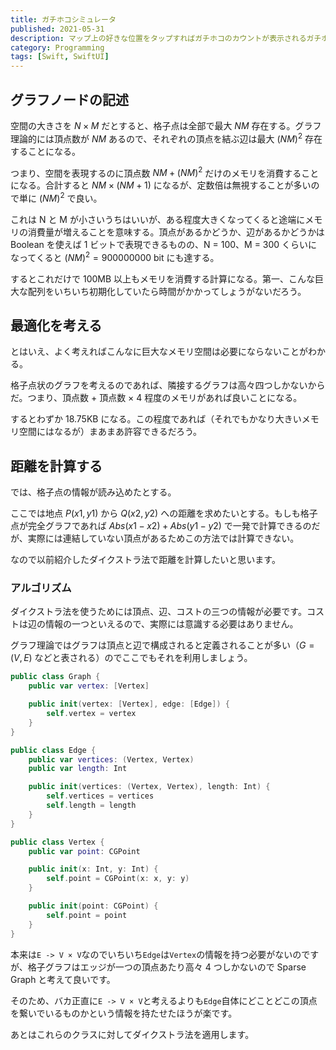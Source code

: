 ```yaml
---
title: ガチホコシミュレータ
published: 2021-05-31
description: マップ上の好きな位置をタップすればガチホコのカウントが表示されるガチホコシミュレータについて
category: Programming
tags: [Swift, SwiftUI]
---
```


## グラフノードの記述

空間の大きさを $N×M$ だとすると、格子点は全部で最大 $NM$ 存在する。グラフ理論的には頂点数が $NM$ あるので、それぞれの頂点を結ぶ辺は最大 $(NM)^2$ 存在することになる。

つまり、空間を表現するのに頂点数 $NM+(NM)^2$ だけのメモリを消費することになる。合計すると $NM×(NM+1)$ になるが、定数倍は無視することが多いので単に $(NM)^2$ で良い。

これは N と M が小さいうちはいいが、ある程度大きくなってくると途端にメモリの消費量が増えることを意味する。頂点があるかどうか、辺があるかどうかは Boolean を使えば 1 ビットで表現できるものの、N = 100、M = 300 くらいになってくると $(NM)^2=900000000$ bit にも達する。

するとこれだけで 100MB 以上もメモリを消費する計算になる。第一、こんな巨大な配列をいちいち初期化していたら時間がかかってしょうがないだろう。

## 最適化を考える

とはいえ、よく考えればこんなに巨大なメモリ空間は必要にならないことがわかる。

格子点状のグラフを考えるのであれば、隣接するグラフは高々四つしかないからだ。つまり、頂点数 + 頂点数 × 4 程度のメモリがあれば良いことになる。

するとわずか 18.75KB になる。この程度であれば（それでもかなり大きいメモリ空間にはなるが）まあまあ許容できるだろう。

## 距離を計算する

では、格子点の情報が読み込めたとする。

ここでは地点 $P(x1, y1)$ から $Q(x2, y2)$ への距離を求めたいとする。もしも格子点が完全グラフであれば $Abs(x1-x2)+Abs(y1-y2)$ で一発で計算できるのだが、実際には連結していない頂点があるためこの方法では計算できない。

なので以前紹介したダイクストラ法で距離を計算したいと思います。

### アルゴリズム

ダイクストラ法を使うためには頂点、辺、コストの三つの情報が必要です。コストは辺の情報の一つといえるので、実際には意識する必要はありません。

グラフ理論ではグラフは頂点と辺で構成されると定義されることが多い（$G=(V,E)$ などと表される）のでここでもそれを利用しましょう。

```swift
public class Graph {
    public var vertex: [Vertex]

    public init(vertex: [Vertex], edge: [Edge]) {
        self.vertex = vertex
    }
}

public class Edge {
    public var vertices: (Vertex, Vertex)
    public var length: Int

    public init(vertices: (Vertex, Vertex), length: Int) {
        self.vertices = vertices
        self.length = length
    }
}

public class Vertex {
    public var point: CGPoint

    public init(x: Int, y: Int) {
        self.point = CGPoint(x: x, y: y)
    }

    public init(point: CGPoint) {
        self.point = point
    }
}
```

本来は`E -> V × V`なのでいちいち`Edge`は`Vertex`の情報を持つ必要がないのですが、格子グラフはエッジが一つの頂点あたり高々 4 つしかないので Sparse Graph と考えて良いです。

そのため、バカ正直に`E -> V × V`と考えるよりも`Edge`自体にどことどこの頂点を繋いでいるものかという情報を持たせたほうが楽です。

あとはこれらのクラスに対してダイクストラ法を適用します。
